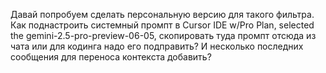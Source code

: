 Давай попробуем сделать персональную версию для такого фильтра. Как поднастроить системный промпт в Cursor IDE w/Pro Plan, selected the gemini-2.5-pro-preview-06-05, скопировать туда промпт отсюда из чата или для кодинга надо его подправить? И несколько последних сообщения для переноса контекста добавить?
